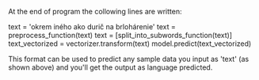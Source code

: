 At the end of program the collowing lines are written:

text = 'okrem iného ako durič na brlohárenie'
text = preprocess_function(text)
text = [split_into_subwords_function(text)]
text_vectorized = vectorizer.transform(text)
model.predict(text_vectorized)

This format can be used to predict any sample data you input as 'text' (as shown above) and you'll get the output as language predicted.
